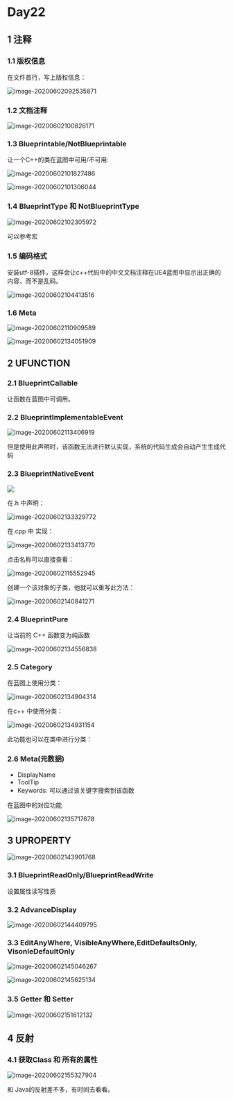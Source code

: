 # Day22

## 1 注释

### 1.1 版权信息

在文件首行，写上版权信息：

![image-20200602092535871](../images/image-20200602092535871.png)

### 1.2 文档注释

![image-20200602100826171](../images/image-20200602100826171.png)

### 1.3 Blueprintable/NotBlueprintable

让一个C++的类在蓝图中可用/不可用:

![image-20200602101827486](../images/image-20200602101827486.png)

![image-20200602101306044](../images/image-20200602101306044.png)

### 1.4 BlueprintType 和 NotBlueprintType

![image-20200602102305972](../images/image-20200602102305972.png)

可以参考宏



### 1.5 编码格式

安装utf-8插件，这样会让c++代码中的中文文档注释在UE4蓝图中显示出正确的内容，而不是乱码。

![image-20200602104413516](../images/image-20200602104413516.png)

### 1.6 Meta

![image-20200602110909589](../images/image-20200602110909589.png)

![image-20200602134051909](../images/image-20200602134051909.png)

## 2 UFUNCTION

### 2.1 BlueprintCallable

让函数在蓝图中可调用。

### 2.2 BlueprintImplementableEvent

![image-20200602113406919](../images/image-20200602113406919.png)

但是使用此声明时，该函数无法进行默认实现，系统的代码生成会自动产生生成代码

### 2.3 BlueprintNativeEvent

![](../images/image-20200602115114622.png)

在.h 中声明：

![image-20200602133329772](../images/image-20200602133329772.png)

在.cpp 中 实现：

![image-20200602133413770](../images/image-20200602133413770.png)

点击名称可以直接查看：

![image-20200602115552945](../images/image-20200602115552945.png)



创建一个该对象的子类，他就可以重写此方法：

![image-20200602140841271](../images/image-20200602140841271.png)

### 2.4 BlueprintPure

让当前的 C++ 函数变为纯函数

![image-20200602134556838](../images/image-20200602134556838.png)

### 2.5 Category

 在蓝图上使用分类：

![image-20200602134904314](../images/image-20200602134904314.png)

在c++ 中使用分类：

![image-20200602134931154](../images/image-20200602134931154.png)

此功能也可以在类中进行分类：

### 2.6 Meta(元数据)

* DisplayName
* ToolTip
* Keywords: 可以通过该关键字搜索到该函数

在蓝图中的对应功能

![image-20200602135717678](../images/image-20200602135717678.png)



## 3 UPROPERTY

![image-20200602143901768](../images/image-20200602143901768.png)

### 3.1 BlueprintReadOnly/BlueprintReadWrite

设置属性读写性质

### 3.2 AdvanceDisplay

![image-20200602144409795](../images/image-20200602144409795.png)



### 3.3 EditAnyWhere, VisibleAnyWhere,EditDefaultsOnly, VisonleDefaultOnly

![image-20200602145046267](../images/image-20200602145046267.png)

![image-20200602145625134](../images/image-20200602145625134.png)

### 3.5 Getter 和 Setter

![image-20200602151612132](../images/image-20200602151612132.png)



## 4 反射

### 4.1 获取Class 和 所有的属性

![image-20200602155327904](../images/image-20200602155327904.png)

和 Java的反射差不多，有时间去看看。